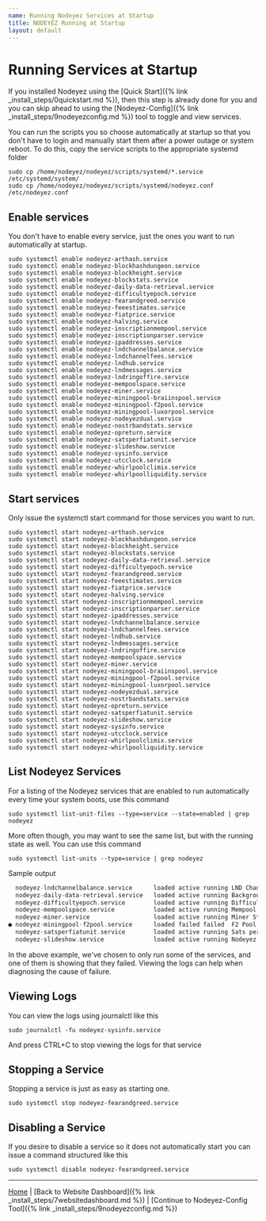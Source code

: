 ```yaml
---
name: Running Nodeyez Services at Startup
title: NODEYEZ Running at Startup
layout: default
---
```


# Running Services at Startup

If you installed Nodeyez using the [Quick Start]({% link _install_steps/0quickstart.md %}), then this step is already done for you and you can skip ahead to using the [Nodeyez-Config]({% link _install_steps/9nodeyezconfig.md %}) tool to toggle and view services.

You can run the scripts you so choose automatically at startup so that you don't have to login and manually start them after a power outage or system reboot.  To do this, copy the service scripts to the appropriate systemd folder

```shell
sudo cp /home/nodeyez/nodeyez/scripts/systemd/*.service /etc/systemd/system/
sudo cp /home/nodeyez/nodeyez/scripts/systemd/nodeyez.conf /etc/nodeyez.conf
```

## Enable services

You don't have to enable every service, just the ones you want to run automatically at startup.

```shell
sudo systemctl enable nodeyez-arthash.service
sudo systemctl enable nodeyez-blockhashdungeon.service
sudo systemctl enable nodeyez-blockheight.service
sudo systemctl enable nodeyez-blockstats.service
sudo systemctl enable nodeyez-daily-data-retrieval.service
sudo systemctl enable nodeyez-difficultyepoch.service
sudo systemctl enable nodeyez-fearandgreed.service
sudo systemctl enable nodeyez-feeestimates.service
sudo systemctl enable nodeyez-fiatprice.service
sudo systemctl enable nodeyez-halving.service
sudo systemctl enable nodeyez-inscriptionmempool.service
sudo systemctl enable nodeyez-inscriptionparser.service
sudo systemctl enable nodeyez-ipaddresses.service
sudo systemctl enable nodeyez-lndchannelbalance.service
sudo systemctl enable nodeyez-lndchannelfees.service
sudo systemctl enable nodeyez-lndhub.service
sudo systemctl enable nodeyez-lndmessages.service
sudo systemctl enable nodeyez-lndringoffire.service
sudo systemctl enable nodeyez-mempoolspace.service
sudo systemctl enable nodeyez-miner.service
sudo systemctl enable nodeyez-miningpool-braiinspool.service
sudo systemctl enable nodeyez-miningpool-f2pool.service
sudo systemctl enable nodeyez-miningpool-luxorpool.service
sudo systemctl enable nodeyez-nodeyezdual.service
sudo systemctl enable nodeyez-nostrbandstats.service
sudo systemctl enable nodeyez-opreturn.service
sudo systemctl enable nodeyez-satsperfiatunit.service
sudo systemctl enable nodeyez-slideshow.service
sudo systemctl enable nodeyez-sysinfo.service
sudo systemctl enable nodeyez-utcclock.service
sudo systemctl enable nodeyez-whirlpoolclimix.service
sudo systemctl enable nodeyez-whirlpoolliquidity.service
```

## Start services

Only issue the systemctl start command for those services you want to run.

```shell
sudo systemctl start nodeyez-arthash.service
sudo systemctl start nodeyez-blockhashdungeon.service
sudo systemctl start nodeyez-blockheight.service
sudo systemctl start nodeyez-blockstats.service
sudo systemctl start nodeyez-daily-data-retrieval.service
sudo systemctl start nodeyez-difficultyepoch.service
sudo systemctl start nodeyez-fearandgreed.service
sudo systemctl start nodeyez-feeestimates.service
sudo systemctl start nodeyez-fiatprice.service
sudo systemctl start nodeyez-halving.service
sudo systemctl start nodeyez-inscriptionmempool.service
sudo systemctl start nodeyez-inscriptionparser.service
sudo systemctl start nodeyez-ipaddresses.service
sudo systemctl start nodeyez-lndchannelbalance.service
sudo systemctl start nodeyez-lndchannelfees.service
sudo systemctl start nodeyez-lndhub.service
sudo systemctl start nodeyez-lndmessages.service
sudo systemctl start nodeyez-lndringoffire.service
sudo systemctl start nodeyez-mempoolspace.service
sudo systemctl start nodeyez-miner.service
sudo systemctl start nodeyez-miningpool-braiinspool.service
sudo systemctl start nodeyez-miningpool-f2pool.service
sudo systemctl start nodeyez-miningpool-luxorpool.service
sudo systemctl start nodeyez-nodeyezdual.service
sudo systemctl start nodeyez-nostrbandstats.service
sudo systemctl start nodeyez-opreturn.service
sudo systemctl start nodeyez-satsperfiatunit.service
sudo systemctl start nodeyez-slideshow.service
sudo systemctl start nodeyez-sysinfo.service
sudo systemctl start nodeyez-utcclock.service
sudo systemctl start nodeyez-whirlpoolclimix.service
sudo systemctl start nodeyez-whirlpoolliquidity.service
```

## List Nodeyez Services

For a listing of the Nodeyez services that are enabled to run automatically
every time your system boots, use this command

```shell
sudo systemctl list-unit-files --type=service --state=enabled | grep nodeyez
```

More often though, you may want to see the same list, but with the running
state as well.  You can use this command

```shell
sudo systemctl list-units --type=service | grep nodeyez
```

Sample output

```c
  nodeyez-lndchannelbalance.service      loaded active running LND Channel Balances
  nodeyez-daily-data-retrieval.service   loaded active running Background data retrieval
  nodeyez-difficultyepoch.service        loaded active running Difficulty Epoch
  nodeyez-mempoolspace.service           loaded active running Mempool Blocks and Fee Estimates
  nodeyez-miner.service                  loaded active running Miner Status
● nodeyez-miningpool-f2pool.service      loaded failed failed  F2 Pool Mining Summary
  nodeyez-satsperfiatunit.service        loaded active running Sats per Fiat Unit
  nodeyez-slideshow.service              loaded active running Nodeyez Slideshow Runner
```

In the above example, we've chosen to only run some of the services, and one of them is showing that they failed.  Viewing the logs can help when diagnosing the cause of failure.

## Viewing Logs

You can view the logs using journalctl like this

```shell
sudo journalctl -fu nodeyez-sysinfo.service
```

And press CTRL+C to stop viewing the logs for that service


## Stopping a Service

Stopping a service is just as easy as starting one.

```shell
sudo systemctl stop nodeyez-fearandgreed.service
```

## Disabling a Service

If you desire to disable a service so it does not automatically start you can issue a command structured like this

```shell
sudo systemctl disable nodeyez-fearandgreed.service
```

---

[Home](../) | [Back to Website Dashboard]({% link _install_steps/7websitedashboard.md %}) | [Continue to Nodeyez-Config Tool]({% link _install_steps/9nodeyezconfig.md %})